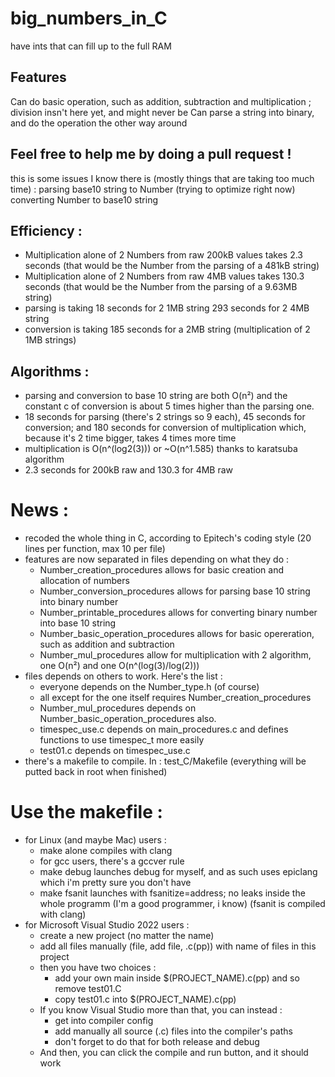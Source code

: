 # big_numbers_in_C
have ints that can fill up to the full RAM

## Features
Can do basic operation, such as addition, subtraction and multiplication ; division insn't here yet, and might never be
Can parse a string into binary, and do the operation the other way around

## Feel free to help me by doing a pull request !
this is some issues I know there is (mostly things that are taking too much time) :
parsing base10 string to Number (trying to optimize right now)
converting Number to base10 string

## Efficiency :
- Multiplication alone of 2 Numbers from raw 200kB values takes 2.3 seconds (that would be the Number from the parsing of a 481kB string)
- Multiplication alone of 2 Numbers from raw 4MB values takes 130.3 seconds (that would be the Number from the parsing of a 9.63MB string)
- parsing is taking 18 seconds for 2 1MB string 293 seconds for 2 4MB string
- conversion is taking 185 seconds for a 2MB string (multiplication of 2 1MB strings)

## Algorithms :
- parsing and conversion to base 10 string are both O(n²) and the constant c of conversion is about 5 times higher than the parsing one.
- 18 seconds for parsing (there's 2 strings so 9 each), 45 seconds for conversion; and 180 seconds for conversion of multiplication which, because it's 2 time bigger, takes 4 times more time
- multiplication is O(n^(log2(3))) or ~O(n^1.585) thanks to karatsuba algorithm
- 2.3 seconds for 200kB raw and 130.3 for 4MB raw

# News :
- recoded the whole thing in C, according to Epitech's coding style (20 lines per function, max 10 per file)
- features are now separated in files depending on what they do :
    - Number_creation_procedures allows for basic creation and allocation of numbers
    - Number_conversion_procedures allows for parsing base 10 string into binary number
    - Number_printable_procedures allows for converting binary number into base 10 string
    - Number_basic_operation_procedures allows for basic opereration, such as addition and subtraction
    - Number_mul_procedures allow for multiplication with 2 algorithm, one O(n²) and one O(n^(log(3)/log(2)))
- files depends on others to work. Here's the list :
    - everyone depends on the Number_type.h (of course)
    - all except for the one itself requires Number_creation_procedures
    - Number_mul_procedures depends on Number_basic_operation_procedures also.
    - timespec_use.c depends on main_procedures.c and defines functions to use timespec_t more easily
    - test01.c depends on timespec_use.c
- there's a makefile to compile. In : test_C/Makefile (everything will be putted back in root when finished)

# Use the makefile :
- for Linux (and maybe Mac) users :
    - make alone compiles with clang
    - for gcc users, there's a gccver rule
    - make debug launches debug for myself, and as such uses epiclang which i'm pretty sure you don't have
    - make fsanit launches with fsanitize=address; no leaks inside the whole programm (I'm a good programmer, i know) (fsanit is compiled with clang)
- for Microsoft Visual Studio 2022 users :
    - create a new project (no matter the name)
    - add all files manually (file, add file, .c(pp)) with name of files in this project
    - then you have two choices :
        - add your own main inside $(PROJECT_NAME).c(pp) and so remove test01.C
        - copy test01.c into $(PROJECT_NAME).c(pp)
    - If you know Visual Studio more than that, you can instead :
        - get into compiler config
        - add manually all source (.c) files into the compiler's paths
        - don't forget to do that for both release and debug
    - And then, you can click the compile and run button, and it should work


    


